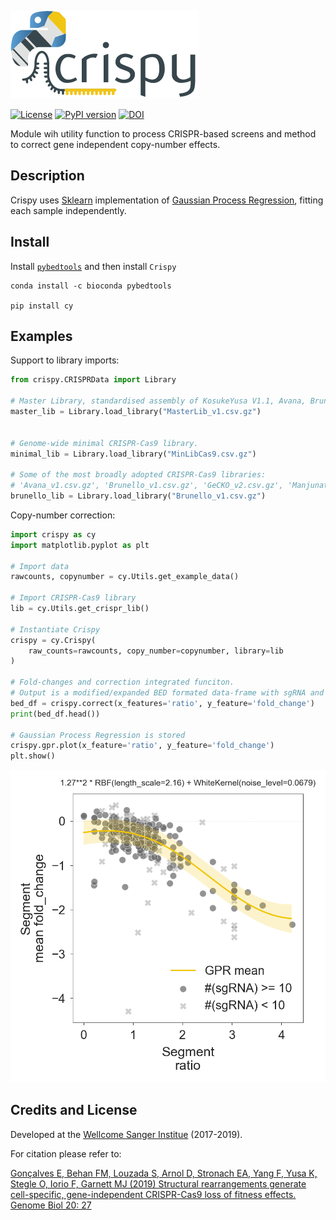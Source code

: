 ![Crispy logo](crispy/data/images/logo.png)

[![License](https://img.shields.io/badge/License-BSD%203--Clause-blue.svg)](https://opensource.org/licenses/BSD-3-Clause) [![PyPI version](https://badge.fury.io/py/cy.svg)](https://badge.fury.io/py/cy) [![DOI](https://zenodo.org/badge/DOI/10.5281/zenodo.2530755.svg)](https://doi.org/10.5281/zenodo.2530755)


Module wih utility function to process CRISPR-based screens and method to correct gene independent copy-number effects.


Description
--
Crispy uses [Sklearn](http://scikit-learn.org/stable/index.html) implementation of [Gaussian Process Regression](http://scikit-learn.org/stable/modules/generated/sklearn.gaussian_process.GaussianProcessRegressor.html#sklearn.gaussian_process.GaussianProcessRegressor), fitting each sample independently.

Install
--

Install [`pybedtools`](https://daler.github.io/pybedtools/main.html#quick-install-via-conda) and then install `Crispy`

```
conda install -c bioconda pybedtools

pip install cy
```

Examples
--
Support to library imports:
```python
from crispy.CRISPRData import Library

# Master Library, standardised assembly of KosukeYusa V1.1, Avana, Brunello and TKOv3 CRISPR-Cas9 libraries.
master_lib = Library.load_library("MasterLib_v1.csv.gz")


# Genome-wide minimal CRISPR-Cas9 library. 
minimal_lib = Library.load_library("MinLibCas9.csv.gz")

# Some of the most broadly adopted CRISPR-Cas9 libraries:
# 'Avana_v1.csv.gz', 'Brunello_v1.csv.gz', 'GeCKO_v2.csv.gz', 'Manjunath_Wu_v1.csv.gz', 'TKOv3.csv.gz', 'Yusa_v1.1.csv.gz'
brunello_lib = Library.load_library("Brunello_v1.csv.gz")
```

Copy-number correction:
```python
import crispy as cy
import matplotlib.pyplot as plt

# Import data
rawcounts, copynumber = cy.Utils.get_example_data()

# Import CRISPR-Cas9 library
lib = cy.Utils.get_crispr_lib()

# Instantiate Crispy
crispy = cy.Crispy(
    raw_counts=rawcounts, copy_number=copynumber, library=lib
)

# Fold-changes and correction integrated funciton.
# Output is a modified/expanded BED formated data-frame with sgRNA and segments information
bed_df = crispy.correct(x_features='ratio', y_feature='fold_change')
print(bed_df.head())

# Gaussian Process Regression is stored
crispy.gpr.plot(x_feature='ratio', y_feature='fold_change')
plt.show()
```
![GPR](crispy/data/images/example_gp_fit.png)


Credits and License
--
Developed at the [Wellcome Sanger Institue](https://www.sanger.ac.uk/) (2017-2019).

For citation please refer to:

[Gonçalves E, Behan FM, Louzada S, Arnol D, Stronach EA, Yang F, Yusa K, Stegle O, Iorio F, Garnett MJ (2019) Structural 
rearrangements generate cell-specific, gene-independent CRISPR-Cas9 loss of fitness effects. Genome Biol 20: 27](https://doi.org/10.1186/s13059-019-1637-z)
